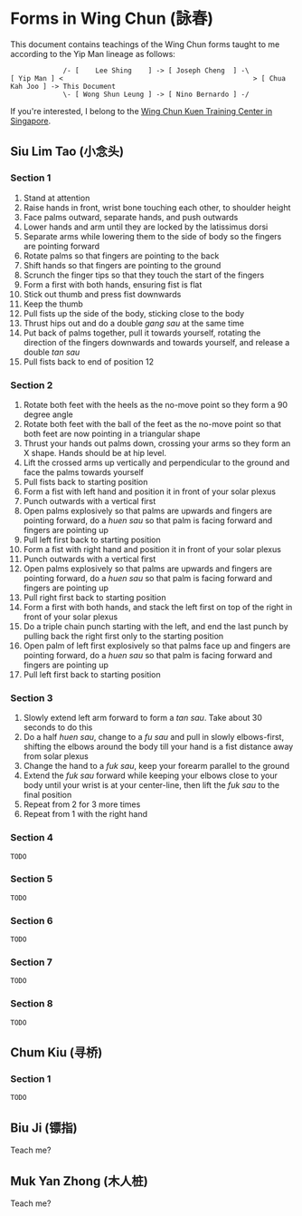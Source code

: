# Forms in Wing Chun (詠春)

This document contains teachings of the Wing Chun forms taught to me according to the Yip Man lineage as follows:

```
             /- [    Lee Shing    ] -> [ Joseph Cheng  ] -\
[ Yip Man ] <                                               > [ Chua Kah Joo ] -> This Document
             \- [ Wong Shun Leung ] -> [ Nino Bernardo ] -/ 
```

If you're interested, I belong to the [Wing Chun Kuen Training Center in Singapore](https://www.wingchunsg.com).

## Siu Lim Tao (小念头)

### Section 1

1. Stand at attention
2. Raise hands in front, wrist bone touching each other, to shoulder height
3. Face palms outward, separate hands, and push outwards
4. Lower hands and arm until they are locked by the latissimus dorsi
5. Separate arms while lowering them to the side of body so the fingers are pointing forward
6. Rotate palms so that fingers are pointing to the back
7. Shift hands so that fingers are pointing to the ground
8. Scrunch the finger tips so that they touch the start of the fingers
9. Form a first with both hands, ensuring fist is flat
10. Stick out thumb and press fist downwards
11. Keep the thumb
12. Pull fists up the side of the body, sticking close to the body
13. Thrust hips out and do a double *gang sau* at the same time
14. Put back of palms together, pull it towards yourself, rotating the direction of the fingers downwards and towards yourself, and release a double *tan sau*
15. Pull fists back to end of position 12

### Section 2

1. Rotate both feet with the heels as the no-move point so they form a 90 degree angle
2. Rotate both feet with the ball of the feet as the no-move point so that both feet are now pointing in a triangular shape
3. Thrust your hands out palms down, crossing your arms so they form an X shape. Hands should be at hip level.
4. Lift the crossed arms up vertically and perpendicular to the ground and face the palms towards yourself
5. Pull fists back to starting position
6. Form a fist with left hand and position it in front of your solar plexus
7. Punch outwards with a vertical first
8. Open palms explosively so that palms are upwards and fingers are pointing forward, do a *huen sau* so that palm is facing forward and fingers are pointing up
9. Pull left first back to starting position
10. Form a fist with right hand and position it in front of your solar plexus
11. Punch outwards with a vertical first
12. Open palms explosively so that palms are upwards and fingers are pointing forward, do a *huen sau* so that palm is facing forward and fingers are pointing up
13. Pull right first back to starting position
14. Form a first with both hands, and stack the left first on top of the right in front of your solar plexus
15. Do a triple chain punch starting with the left, and end the last punch by pulling back the right first only to the starting position
16. Open palm of left first explosively so that palms face up and fingers are pointing forward, do a *huen sau* so that palm is facing forward and fingers are pointing up
17. Pull left first back to starting position

### Section 3

1. Slowly extend left arm forward to form a *tan sau*. Take about 30 seconds to do this
2. Do a half *huen sau*, change to a *fu sau* and pull in slowly elbows-first, shifting the elbows around the body till your hand is a fist distance away from solar plexus
3. Change the hand to a *fuk sau*, keep your forearm parallel to the ground
4. Extend the *fuk sau* forward while keeping your elbows close to your body until your wrist is at your center-line, then lift the *fuk sau* to the final position
5. Repeat from 2 for 3 more times
6. Repeat from 1 with the right hand

### Section 4

`TODO`

### Section 5

`TODO`

### Section 6

`TODO`

### Section 7

`TODO`

### Section 8

`TODO`

## Chum Kiu (寻桥)

### Section 1

`TODO`

## Biu Ji (镖指)

Teach me?

## Muk Yan Zhong (木人桩)

Teach me?
